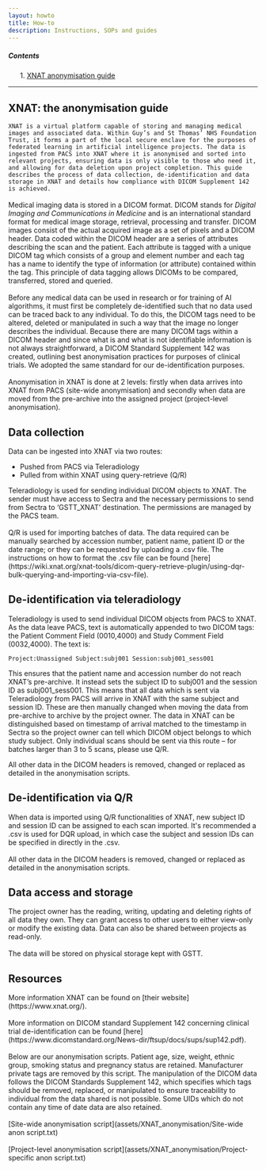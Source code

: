 ```yaml
---
layout: howto
title: How-to
description: Instructions, SOPs and guides
---
```

<div class="card" style="width: 18rem;">
   <div class="card-body">
      <h5 class="card-title">Contents</h5>
      <ol>
      1. <a href="#ANON">XNAT anonymisation guide</a><br>
      </ol>
   </div>
</div>


<hr>


## <a name=ANON></a>**XNAT: the anonymisation guide**
`XNAT is a virtual platform capable of storing and managing medical images and associated data. Within Guy’s and St Thomas’ NHS Foundation Trust, it forms a part of the local secure enclave for the purposes of federated learning in artificial intelligence projects. The data is ingested from PACS into XNAT where it is anonymised and sorted into relevant projects, ensuring data is only visible to those who need it, and allowing for data deletion upon project completion. This guide describes the process of data collection, de-identification and data storage in XNAT and details how compliance with DICOM Supplement 142 is achieved.`
<br><br>
Medical imaging data is stored in a DICOM format. DICOM stands for *Digital Imaging and Communications in Medicine* and is an international standard format for medical image storage, retrieval, processing and transfer. DICOM images consist of the actual acquired image as a set of pixels and a DICOM header. Data coded within the DICOM header are a series of attributes describing the scan and the patient. Each attribute is tagged with a unique DICOM tag which consists of a group and element number and each tag has a name to identify the type of information (or attribute) contained within the tag. This principle of data tagging allows DICOMs to be compared, transferred, stored and queried.
<br>
<br>
Before any medical data can be used in research or for training of AI algorithms, it must first be completely de-identified such that no data used can be traced back to any individual. To do this, the DICOM tags need to be altered, deleted or manipulated in such a way that the image no longer describes the individual. Because there are many DICOM tags within a DICOM header and since what is and what is not identifiable information is not always straightforward, a DICOM Standard Supplement 142 was created, outlining best anonymisation practices for purposes of clinical trials. We adopted the same standard for our de-identification purposes.
<br>
<br>
Anonymisation in XNAT is done at 2 levels: firstly when data arrives into XNAT from PACS (site-wide anonymisation) and secondly when data are moved from the pre-archive into the assigned project (project-level anonymisation).
<br>
<h2>Data collection</h2>
Data can be ingested into XNAT via two routes: 
<ul>
<li>Pushed from PACS via Teleradiology</li>
<li>Pulled from within XNAT using query-retrieve (Q/R)</li>
</ul>
Teleradiology is used for sending individual DICOM objects to XNAT. The sender must have access to Sectra and the necessary permissions to send from Sectra to ‘GSTT_XNAT’ destination. The permissions are managed by the PACS team.
<br>
<br>
Q/R is used for importing batches of data. The data required can be manually searched by accession number, patient name, patient ID or the date range; or they can be requested by uploading a .csv file. The instructions on how to format the .csv file can be found [here](https://wiki.xnat.org/xnat-tools/dicom-query-retrieve-plugin/using-dqr-bulk-querying-and-importing-via-csv-file).
<br>
<h2>De-identification via teleradiology</h2>
Teleradiology is used to send individual DICOM objects from PACS to XNAT. As the data leave PACS, text is automatically appended to two DICOM tags: the Patient Comment Field (0010,4000) and Study Comment Field (0032,4000). The text is: 

    Project:Unassigned Subject:subj001 Session:subj001_sess001

This ensures that the patient name and accession number do not reach XNAT’s pre-archive. It instead sets the subject ID to subj001 and the session ID as subj001_sess001. This means that all data which is sent via Teleradiology from PACS will arrive in XNAT with the same subject and session ID. These are then manually changed when moving the data from pre-archive to archive by the project owner. The data in XNAT can be distinguished based on timestamp of arrival matched to the timestamp in Sectra so the project owner can tell which DICOM object belongs to which study subject. Only individual scans should be sent via this route – for batches larger than 3 to 5 scans, please use Q/R.

All other data in the DICOM headers is removed, changed or replaced as detailed in the anonymisation scripts.
<br>
<h2>De-identification via Q/R</h2>
When data is imported using Q/R functionalities of XNAT, new subject ID and session ID can be assigned to each scan imported. It's recommended a .csv is used for DQR upload, in which case the subject and session IDs can be specified in directly in the .csv.
<br>
<br>
All other data in the DICOM headers is removed, changed or replaced as detailed in the anonymisation scripts.
<br>
<h2>Data access and storage</h2>
The project owner has the reading, writing, updating and deleting rights of all data they own. They can grant access to other users to either view-only or modify the existing data. Data can also be shared between projects as read-only.
<br>
<br>
The data will be stored on physical storage kept with GSTT.
<br>
<h2>Resources</h2>
More information XNAT can be found on [their website](https://www.xnat.org/).
<br>
<br>
More information on DICOM standard Supplement 142 concerning clinical trial de-identification can be found [here](https://www.dicomstandard.org/News-dir/ftsup/docs/sups/sup142.pdf).
<br>
<br>
Below are our anonymisation scripts. Patient age, size, weight, ethnic group, smoking status and pregnancy status are retained. Manufacturer private tags are removed by this script.  The manipulation of the DICOM data follows the DICOM Standards Supplement 142, which specifies which tags should be removed, replaced, or manipulated to ensure traceability to individual from the data shared is not possible. Some UIDs which do not contain any time of date data are also retained.
<br>
<br>
[Site-wide anonymisation script](assets/XNAT_anonymisation/Site-wide anon script.txt)
<br>
<br>
[Project-level anonymisation script](assets/XNAT_anonymisation/Project-specific anon script.txt)



